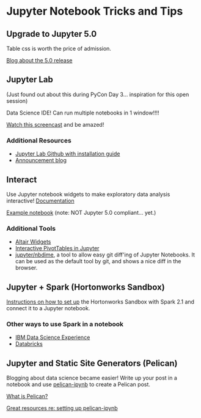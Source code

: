 # Jupyter Notebook Tricks and Tips

## Upgrade to Jupyter 5.0

Table css is worth the price of admission.

[Blog about the 5.0 release](http://blog.jupyter.org/2017/04/04/jupyter-notebook-5-0/)

## Jupyter Lab

(Just found out about this during PyCon Day 3... inspiration for this open session)

Data Science IDE! Can run multiple notebooks in 1 window!!!!

[Watch this screencast](https://www.youtube.com/watch?v=sf8PuLcijuA) and be amazed!

### Additional Resources

* [Jupyter Lab Github with installation guide](https://github.com/jupyterlab/jupyterlab)
* [Announcement blog](http://blog.jupyter.org/2016/07/14/jupyter-lab-alpha/)

## Interact

Use Jupyter notebook widgets to make exploratory data analysis interactive! [Documentation](http://ipywidgets.readthedocs.io/en/latest/examples/Using%20Interact.html)

[Example notebook](https://github.com/alysivji/blog-notebooks/blob/master/jupyter-notebook-interact/interact-widget-timeseries-data.ipynb) (note: NOT Jupyter 5.0 compliant... yet.)

### Additional Tools

* [Altair Widgets](https://github.com/altair-viz/altair_widgets)
* [Interactive PivotTables in Jupyter](http://nicolas.kruchten.com/content/2015/09/jupyter_pivottablejs/)
* [jupyter/nbdime](https://github.com/jupyter/nbdime), a tool to allow easy git diff'ing of Jupyter Notebooks. It can be used
  as the default tool by git, and shows a nice diff in the browser.

## Jupyter + Spark (Hortonworks Sandbox)

[Instructions on how to set up](https://github.com/alysivji/talks/tree/master/driving-healthcare-innovation) the Hortonworks Sandbox with Spark 2.1 and connect it to a Jupyter notebook.

### Other ways to use Spark in a notebook

* [IBM Data Science Experience](https://datascience.ibm.com/)
* [Databricks](https://community.cloud.databricks.com)

## Jupyter and Static Site Generators (Pelican)

Blogging about data science became easier! Write up your post in a notebook and use [pelican-ipynb](https://github.com/danielfrg/pelican-ipynb) to create a Pelican post.

[What is Pelican?](http://docs.getpelican.com/)

[Great resources re: setting up pelican-ipynb](https://www.google.com/search?q=pelican+static+site&oq=pelican+static+site+&aqs=chrome..69i57j0l4.4348j0j1&sourceid=chrome&ie=UTF-8#q=pelican+static+site+jupyter)
